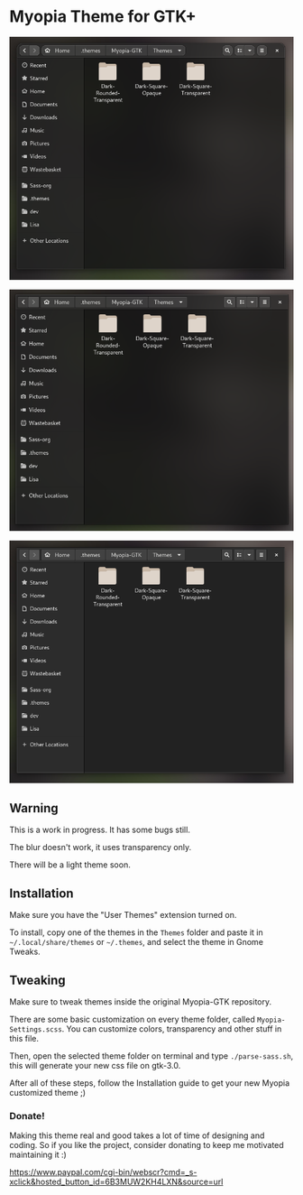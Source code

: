 # Myopia Theme for GTK+

![](.screenshots/00.png)

![](.screenshots/01.png)

![](.screenshots/02.png)

## Warning

This is a work in progress. It has some bugs still.

The blur doesn't work, it uses transparency only.

There will be a light theme soon.

## Installation

Make sure you have the "User Themes" extension turned on.

To install, copy one of the themes in the `Themes` folder and paste it in `~/.local/share/themes` or `~/.themes`, and select the theme in Gnome Tweaks.

## Tweaking

Make sure to tweak themes inside the original Myopia-GTK repository.

There are some basic customization on every theme folder, called `Myopia-Settings.scss`. You can customize colors, transparency and other stuff in this file.

Then, open the selected theme folder on terminal and type `./parse-sass.sh`, this will generate your new css file on gtk-3.0.

After all of these steps, follow the Installation guide to get your new Myopia customized theme ;)

### Donate! 

Making this theme real and good takes a lot of time of designing and coding. So if you like the project, consider donating to keep me motivated maintaining it :)

https://www.paypal.com/cgi-bin/webscr?cmd=_s-xclick&hosted_button_id=6B3MUW2KH4LXN&source=url

